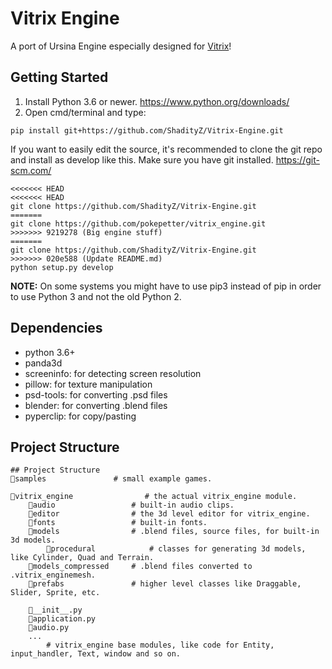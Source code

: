 # Vitrix Engine
A port of Ursina Engine especially designed for [Vitrix](https://github.com/ShadityZ/Vitrix)!

## Getting Started
1) Install Python 3.6 or newer. https://www.python.org/downloads/
2) Open cmd/terminal and type:

```
pip install git+https://github.com/ShadityZ/Vitrix-Engine.git
```


If you want to easily edit the source, it's recommended to clone the git
repo and install as develop like this. Make sure you have git installed. https://git-scm.com/

```
<<<<<<< HEAD
<<<<<<< HEAD
git clone https://github.com/ShadityZ/Vitrix-Engine.git
=======
git clone https://github.com/pokepetter/vitrix_engine.git
>>>>>>> 9219278 (Big engine stuff)
=======
git clone https://github.com/ShadityZ/Vitrix-Engine.git
>>>>>>> 020e588 (Update README.md)
python setup.py develop
```


**NOTE:** On some systems you might have to use pip3 instead of pip in order to use Python 3 and not the old Python 2.


## Dependencies
  * python 3.6+
  * panda3d
  * screeninfo:   for detecting screen resolution
  * pillow:       for texture manipulation
  * psd-tools:    for converting .psd files
  * blender:      for converting .blend files
  * pyperclip:    for copy/pasting


## Project Structure
```
## Project Structure
📁samples               # small example games.

📁vitrix_engine                # the actual vitrix_engine module.
    📁audio                 # built-in audio clips.
    📁editor                # the 3d level editor for vitrix_engine.
    📁fonts                 # built-in fonts.
    📁models                # .blend files, source files, for built-in 3d models.
        📁procedural            # classes for generating 3d models, like Cylinder, Quad and Terrain.
    📁models_compressed     # .blend files converted to .vitrix_enginemesh.
    📁prefabs               # higher level classes like Draggable, Slider, Sprite, etc.

    📃__init__.py
    📃application.py
    📃audio.py
    ...
        # vitrix_engine base modules, like code for Entity, input_handler, Text, window and so on.

```

